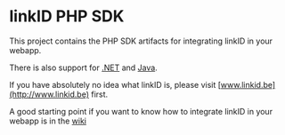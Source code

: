 linkID PHP SDK
===============

This project contains the PHP SDK artifacts for integrating linkID in your webapp.

There is also support for [.NET](https://github.com/link-nv/linkid-sdk-dotnet) and [Java](https://github.com/link-nv/linkid-sdk).

If you have absolutely no idea what linkID is, please visit [www.linkid.be](http://www.linkid.be) first.

A good starting point if you want to know how to integrate linkID in your webapp is in the [wiki](https://github.com/link-nv/linkid-sdk/wiki)
